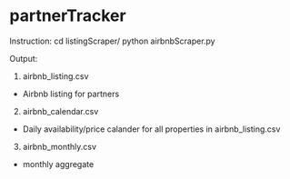 # partnerTracker
Instruction:
cd listingScraper/
python airbnbScraper.py 

Output:
1. airbnb_listing.csv
- Airbnb listing for partners
2. airbnb_calendar.csv
- Daily availability/price calander for all properties in airbnb_listing.csv
3. airbnb_monthly.csv
- monthly aggregate
